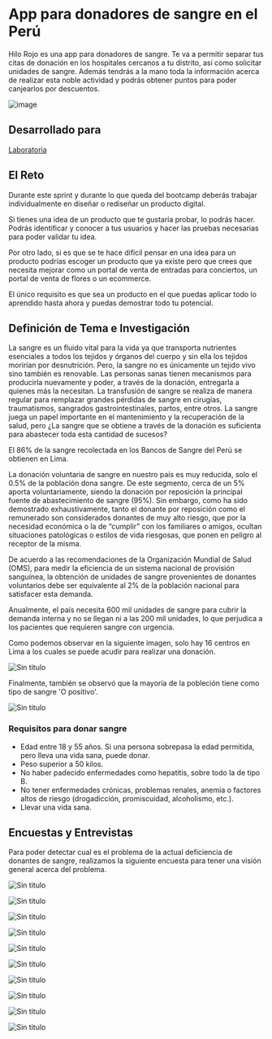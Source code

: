 # App para donadores de sangre en el Perú

Hilo Rojo es una app para donadores de sangre. Te va a permitir separar tus citas de donación en los hospitales cercanos a tu distrito, así como solicitar unidades de sangre. Además tendrás a la mano toda la información acerca de realizar esta noble actividad y podrás obtener puntos para poder canjearlos por descuentos.


![image](https://user-images.githubusercontent.com/32299835/38203305-68fac4da-3664-11e8-9bc4-55c839cc1933.png)

## Desarrollado para

 [Laboratoria](http://laboratoria.la)

## El Reto

Durante este sprint y durante lo que queda del bootcamp deberás trabajar individualmente en diseñar o rediseñar un producto digital.

Si tienes una idea de un producto que te gustaría probar, lo podrás hacer. Podrás identificar y conocer a tus usuarios y hacer las pruebas necesarias para poder validar tu idea.

Por otro lado, si es que se te hace difícil pensar en una idea para un producto podrías escoger un producto que ya existe pero que crees que necesita mejorar como un portal de venta de entradas para conciertos, un portal de venta de flores o un ecommerce.

El único requisito es que sea un producto en el que puedas aplicar todo lo aprendido hasta ahora y puedas demostrar todo tu potencial.

## Definición de Tema e Investigación

La sangre es un fluido vital para la vida ya que transporta nutrientes esenciales a todos los tejidos y órganos del cuerpo y sin ella los tejidos morirían por desnutrición. Pero, la sangre no es únicamente un tejido vivo sino también es renovable. Las personas sanas tienen mecanismos para producirla nuevamente y poder, a través de la donación, entregarla a quienes más la necesitan.
La transfusión de sangre se realiza de manera regular para remplazar grandes pérdidas de sangre en cirugías, traumatismos, sangrados gastrointestinales, partos, entre otros. La sangre juega un papel importante en el mantenimiento y la recuperación de la salud, pero ¿La sangre que se obtiene a través de la donación es suficienta para abastecer toda esta cantidad de sucesos?

El 86% de la sangre recolectada en los Bancos de Sangre del Perú se obtienen en Lima.

La donación voluntaria de sangre en nuestro país es muy reducida, solo el 0.5% de la población dona sangre. De este segmento, cerca de un 5% aporta voluntariamente, siendo la donación por reposición la principal fuente de abastecimiento de sangre (95%). Sin embargo, como ha sido demostrado exhaustivamente, tanto el donante por reposición como el remunerado son considerados donantes de muy alto riesgo, que por la necesidad económica o la de “cumplir” con los familiares o amigos, ocultan situaciones patológicas o estilos de vida riesgosas, que ponen en peligro al receptor de la misma.

De acuerdo a las recomendaciones de la Organización Mundial de Salud (OMS), para medir la eficiencia de un sistema nacional de provisión sanguínea, la obtención de unidades de sangre provenientes de donantes voluntarios debe ser equivalente al 2% de la población nacional para satisfacer esta demanda.

Anualmente, el país necesita 600 mil unidades de sangre para cubrir la demanda interna y no se llegan ni a las 200 mil unidades, lo que perjudica a los pacientes que requieren sangre con urgencia. 

Como podemos observar en la siguiente imagen, solo hay 16 centros en Lima a los cuales se puede acudir para realizar una donación.

![Sin titulo](assets/bancos-lima.png)

Finalmente, también se observó que la mayoría de la pobleción tiene como tipo de sangre 'O positivo'.

![Sin titulo](assets/porcentajes-grupo-sanguineo-300x223.jpg)

### Requisitos para donar sangre

   * Edad entre 18 y 55 años. Si una persona sobrepasa la edad permitida, pero lleva una vida sana, puede donar.
   * Peso superior a 50 kilos.
   * No haber padecido enfermedades como hepatitis, sobre todo la de tipo B.
   * No tener enfermedades crónicas, problemas renales, anemia o factores altos de riesgo (drogadicción, promiscuidad, alcoholismo, etc.).
   * Llevar una vida sana.

## Encuestas y Entrevistas

Para poder detectar cual es el problema de la actual deficiencia de donantes de sangre, realizamos la siguiente encuesta para tener una visión general acerca del problema.

![Sin titulo](assets/1.png)

![Sin titulo](assets/2.png)

![Sin titulo](assets/3.png)

![Sin titulo](assets/4.png)

![Sin titulo](assets/5.png)

![Sin titulo](assets/6.png)

![Sin titulo](assets/7.png)

![Sin titulo](assets/8.png)

![Sin titulo](assets/10.png)

![Sin titulo](assets/9.png)




